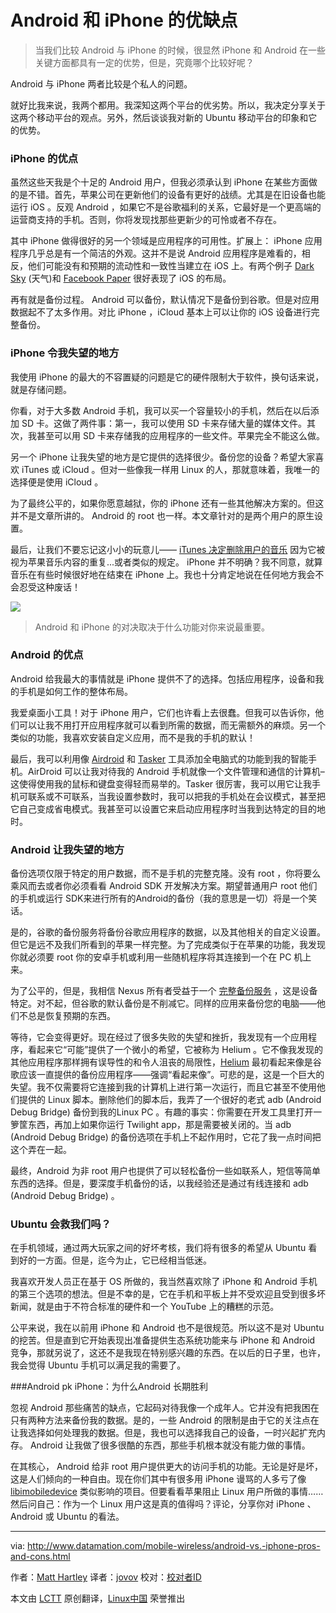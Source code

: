Android 和 iPhone 的优缺点
===================================


>当我们比较 Android 与 iPhone 的时候，很显然 iPhone 和 Android 在一些关键方面都具有一定的优势，但是，究竟哪个比较好呢？

 Android 与 iPhone 两者比较是个私人的问题。

就好比我来说，我两个都用。我深知这两个平台的优劣势。所以，我决定分享关于这两个移动平台的观点。另外，然后谈谈我对新的 Ubuntu 移动平台的印象和它的优势。

### iPhone 的优点 

虽然这些天我是个十足的 Android 用户，但我必须承认到 iPhone 在某些方面做的是不错。首先，苹果公司在更新他们的设备有更好的战绩。尤其是在旧设备也能运行 iOS 。反观 Android ，如果它不是谷歌福利的关系，它最好是一个更高端的运营商支持的手机。否则，你将发现找那些更新少的可怜或者不存在。

其中 iPhone 做得很好的另一个领域是应用程序的可用性。扩展上： iPhone 应用程序几乎总是有一个简洁的外观。这并不是说 Android 应用程序是难看的，相反，他们可能没有和预期的流动性和一致性当建立在 iOS 上。有两个例子 [Dark Sky][1] (天气)和 [Facebook Paper][2] 很好表现了 iOS 的布局。

再有就是备份过程。 Android 可以备份，默认情况下是备份到谷歌。但是对应用数据起不了太多作用。对比 iPhone ，iCloud 基本上可以让你的 iOS 设备进行完整备份。

### iPhone 令我失望的地方 

我使用 iPhone 的最大的不容置疑的问题是它的硬件限制大于软件，换句话来说，就是存储问题。

你看，对于大多数 Android 手机，我可以买一个容量较小的手机，然后在以后添加 SD 卡。这做了两件事：第一，我可以使用 SD 卡来存储大量的媒体文件。其次，我甚至可以用 SD 卡来存储我的应用程序的一些文件。苹果完全不能这么做。

另一个 iPhone 让我失望的地方是它提供的选择很少。备份您的设备？希望大家喜欢 iTunes 或 iCloud 。但对一些像我一样用 Linux 的人，那就意味着，我唯一的选择便是使用 iCloud 。

为了最终公平的，如果你愿意越狱，你的 iPhone 还有一些其他解决方案的。但这并不是文章所讲的。 Android 的 root 也一样。本文章针对的是两个用户的原生设置。

最后，让我们不要忘记这小小的玩意儿—— [iTunes 决定删除用户的音乐][3] 因为它被视为苹果音乐内容的重复...或者类似的规定。 iPhone 并不明确？我不同意，就算音乐在有些时候很好地在结束在 iPhone  上。我也十分肯定地说在任何地方我会不会忍受这种废话！

![](http://www.datamation.com/imagesvr_ce/5552/mobile-abstract-icon-200x150.jpg)
> Android 和 iPhone 的对决取决于什么功能对你来说最重要。

### Android 的优点 

 Android 给我最大的事情就是 iPhone 提供不了的选择。包括应用程序，设备和我的手机是如何工作的整体布局。

我爱桌面小工具！对于 iPhone 用户，它们也许看上去很蠢。但我可以告诉你，他们可以让我不用打开应用程序就可以看到所需的数据，而无需额外的麻烦。另一个类似的功能，我喜欢安装自定义应用，而不是我的手机的默认！

最后，我可以利用像 [Airdroid][4] 和 [Tasker][5] 工具添加全电脑式的功能到我的智能手机。AirDroid 可以让我对待我的 Android 手机就像一个文件管理和通信的计算机–这使得使用我的鼠标和键盘变得轻而易举的。Tasker 很厉害，我可以用它让我手机可联系或不可联系，当我设置参数时，我可以把我的手机处在会议模式，甚至把它自己变成省电模式。我甚至可以设置它来启动应用程序时当我到达特定的目的地时。

### Android 让我失望的地方

备份选项仅限于特定的用户数据，而不是手机的完整克隆。没有 root ，你将要么乘风而去或者你必须看看 Android SDK 开发解决方案。期望普通用户 root 他们的手机或运行 SDK来进行所有的Android的备份（我的意思是一切）将是一个笑话。

是的，谷歌的备份服务将备份谷歌应用程序的数据，以及其他相关的自定义设置。但它是远不及我们所看到的苹果一样完整。为了完成类似于在苹果的功能，我发现你就必须要 root 你的安卓手机或利用一些随机程序将其连接到一个在 PC 机上来。

为了公平的，但是，我相信 Nexus 所有者受益于一个 [完整备份服务][6] ，这是设备特定。对不起，但谷歌的默认备份是不削减它。同样的应用来备份您的电脑——他们不总是恢复预期的东西。

等待，它会变得更好。现在经过了很多失败的失望和挫折，我发现有一个应用程序，看起来它“可能”提供了一个微小的希望，它被称为 Helium 。它不像我发现的其他应用程序那样拥有误导性的和令人沮丧的局限性，[Helium][7] 最初看起来像是谷歌应该一直提供的备份应用程序——强调“看起来像”。可悲的是，这是一个巨大的失望。我不仅需要将它连接到我的计算机上进行第一次运行，而且它甚至不使用他们提供的 Linux 脚本。删除他们的脚本后，我弄了一个很好的老式 adb (Android Debug Bridge) 备份到我的Linux PC 。有趣的事实：你需要在开发工具里打开一箩筐东西，再加上如果你运行 Twilight app，那是需要被关闭的。当 adb (Android Debug Bridge) 的备份选项在手机上不起作用时，它花了我一点时间把这个弄在一起。

最终，Android 为非 root 用户也提供了可以轻松备份一些如联系人，短信等简单东西的选择。但是，要深度手机备份的话，以我经验还是通过有线连接和 adb (Android Debug Bridge) 。

### Ubuntu 会救我们吗？

在手机领域，通过两大玩家之间的好坏考核，我们将有很多的希望从 Ubuntu 看到好的一方面。但是，迄今为止，它已经相当低迷。

我喜欢开发人员正在基于 OS 所做的，我当然喜欢除了 iPhone 和 Android 手机的第三个选项的想法。但是不幸的是，它在手机和平板上并不受欢迎且受到很多坏新闻，就是由于不符合标准的硬件和一个 YouTube 上的糟糕的示范。

公平来说，我在以前用 iPhone 和 Android 也不是很规范。所以这不是对 Ubuntu 的挖苦。但是直到它开始表现出准备提供生态系统功能来与 iPhone 和 Android 竞争，那就另说了，这还不是我现在特别感兴趣的东西。在以后的日子里，也许，我会觉得 Ubuntu 手机可以满足我的需要了。

###Android pk iPhone：为什么Android 长期胜利

忽视 Android 那些痛苦的缺点，它起码对待我像一个成年人。它并没有把我困在只有两种方法来备份我的数据。是的，一些 Android 的限制是由于它的关注点在让我选择如何处理我的数据。但是，我也可以选择我自己的设备，一时兴起扩充内存。 Android 让我做了很多很酷的东西，那些手机根本就没有能力做的事情。

在其核心， Android 给非 root 用户提供更大的访问手机的功能。无论是好是坏，这是人们倾向的一种自由。现在你们其中有很多用 iPhone 谩骂的人多亏了像 [libimobiledevice][8] 类似影响的项目。但要看看苹果阻止 Linux 用户所做的事情……然后问自己：作为一个 Linux 用户这是真的值得吗？评论，分享你对 iPhone 、 Android 或 Ubuntu 的看法。

------------------------------------------------------------------------------

via: http://www.datamation.com/mobile-wireless/android-vs.-iphone-pros-and-cons.html

作者：[Matt Hartley][a]
译者：[jovov](https://github.com/jovov)
校对：[校对者ID](https://github.com/校对者ID)

本文由 [LCTT](https://github.com/LCTT/TranslateProject) 原创翻译，[Linux中国](https://linux.cn/) 荣誉推出

[a]: http://www.datamation.com/author/Matt-Hartley-3080.html
[1]: http://darkskyapp.com/
[2]: https://www.facebook.com/paper/
[3]: https://blog.vellumatlanta.com/2016/05/04/apple-stole-my-music-no-seriously/
[4]: https://www.airdroid.com/
[5]: http://tasker.dinglisch.net/
[6]: https://support.google.com/nexus/answer/2819582?hl=en
[7]: https://play.google.com/store/apps/details?id=com.koushikdutta.backup&hl=en
[8]: http://www.libimobiledevice.org/

